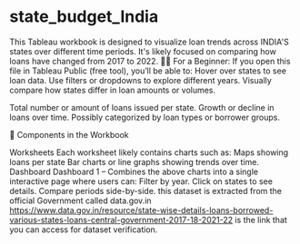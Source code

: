# state_budget_India
This Tableau workbook is designed to visualize loan trends across INDIA'S states over different time periods. It's likely focused on comparing how loans have changed from 2017 to 2022.
🧑‍💼 For a Beginner: If you open this file in Tableau Public (free tool), you’ll be able to: Hover over states to see loan data. Use filters or dropdowns to explore different years. Visually compare how states differ in loan amounts or volumes.

Total number or amount of loans issued per state.
Growth or decline in loans over time.
Possibly categorized by loan types or borrower groups.


🧱 Components in the Workbook

Worksheets Each worksheet likely contains charts such as: Maps showing loans per state Bar charts or line graphs showing trends over time.
Dashboard Dashboard 1 – Combines the above charts into a single interactive page where users can: Filter by year. Click on states to see details. 
Compare periods side-by-side.
this dataset is extracted from the official Government called data.gov.in https://www.data.gov.in/resource/state-wise-details-loans-borrowed-various-states-loans-central-government-2017-18-2021-22 is the link that you can access for dataset verification.
